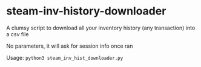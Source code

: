 # steam-inv-history-downloader
A clumsy script to download all your inventory history (any transaction) into a csv file

No parameters, it will ask for session info once ran

Usage:
```python3 steam_inv_hist_downloader.py```
